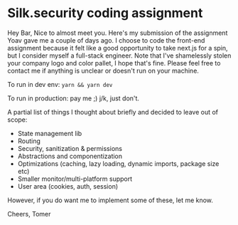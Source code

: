 # Silk.security coding assignment

Hey Bar,
Nice to almost meet you.
Here's my submission of the assignment Yoav gave me a couple of days ago.
I choose to code the front-end assignment because it felt like a good opportunity to take next.js for a spin, but I consider myself a full-stack engineer.
Note that I've shamelessly stolen your company logo and color pallet, I hope that's fine.
Please feel free to contact me if anything is unclear or doesn't run on your machine.

To run in dev env:
```yarn && yarn dev```

To run in production:
pay me ;) j/k, just don't.

A partial list of things I thought about briefly and decided to leave out of scope:
- State management lib
- Routing
- Security, sanitization & permissions
- Abstractions and componentization
- Optimizations (caching, lazy loading, dynamic imports, package size etc)
- Smaller monitor/multi-platform support
- User area (cookies, auth, session)

However, if you do want me to implement some of these, let me know.

Cheers,
Tomer
